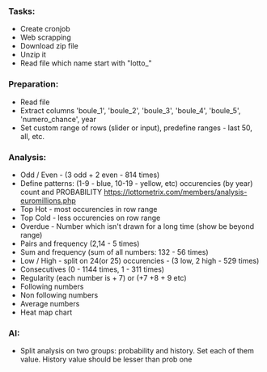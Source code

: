 ### Tasks:
* Create cronjob
* Web scrapping
* Download zip file
* Unzip it
* Read file which name start with "lotto_"

### Preparation:
* Read file
* Extract columns 'boule_1', 'boule_2', 'boule_3', 'boule_4', 'boule_5', 'numero_chance', year
* Set custom range of rows (slider or input), predefine ranges - last 50, all, etc.

### Analysis:
* Odd / Even - (3 odd + 2 even - 814 times)
* Define patterns: (1-9 - blue, 10-19 - yellow, etc) occurencies (by year) count and PROBABILITY https://lottometrix.com/members/analysis-euromillions.php
* Top Hot - most occurencies in row range
* Top Cold - less occurencies on row range
* Overdue - Number which isn't drawn for a long time (show be beyond range)
* Pairs and frequency (2,14 - 5 times)
* Sum and frequency (sum of all numbers: 132 - 56 times)
* Low / High - split on 24(or 25) occurencies - (3 low, 2 high - 529 times)
* Consecutives (0 - 1144 times, 1 - 311 times)
* Regularity (each number is + 7) or (+7 +8 + 9 etc)
* Following numbers
* Non following numbers
* Average numbers
* Heat map chart

### AI:
* Split analysis on two groups: probability and history. Set each of them value. History value should be lesser than prob one